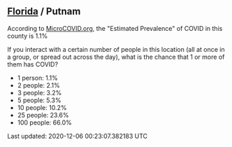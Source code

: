 
## [Florida](/united-states/florida) / Putnam

According to [MicroCOVID.org](http://microcovid.org),
the "Estimated Prevalence" of COVID in this county is 1.1%

If you interact with a certain number of people in this location
(all at once in a group, or spread out across the day), what is the chance that
1 or more of them has COVID?

- 1 person: 1.1%
- 2 people: 2.1%
- 3 people: 3.2%
- 5 people: 5.3%
- 10 people: 10.2%
- 25 people: 23.6%
- 100 people: 66.0%

Last updated: 2020-12-06 00:23:07.382183 UTC
